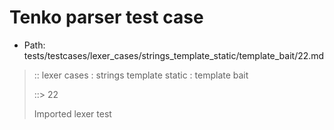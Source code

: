 # Tenko parser test case

- Path: tests/testcases/lexer_cases/strings_template_static/template_bait/22.md

> :: lexer cases : strings template static : template bait
>
> ::> 22
>
> Imported lexer test
>
> <template pure> closing curly baiting eol/eof

## Input

`````js
` aaa }
`````

## Output

_Note: the whole output block is auto-generated. Manual changes will be overwritten!_

Below follow outputs in four parsing modes: sloppy mode, strict mode script goal, module goal, web compat mode (always sloppy).

Note that the output parts are auto-generated by the test runner to reflect actual result.

### Sloppy mode

Parsed with script goal and as if the code did not start with strict mode header.

`````
throws: Lexer error!
    Unclosed template literal

` aaa }
^^^^^^^------- error
`````

### Strict mode

Parsed with script goal but as if it was starting with `"use strict"` at the top.

_Output same as sloppy mode._

### Module goal

Parsed with the module goal.

_Output same as sloppy mode._

### Web compat mode

Parsed in sloppy script mode but with the web compat flag enabled.

_Output same as sloppy mode._
